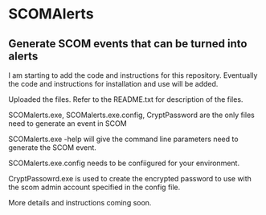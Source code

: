 # SCOMAlerts
<h2>Generate SCOM events that can be turned into alerts</h2>
<p>I am starting to add the code and instructions for this repository.  Eventually the code and instructions for installation and use will be added.</p>

Uploaded the files.  Refer to the README.txt for description of the files.

SCOMalerts.exe, SCOMalerts.exe.config, CryptPassword are the only files need to generate an event in SCOM

SCOMalerts.exe -help will give the command line parameters need to generate the SCOM event.

SCOMalerts.exe.config needs to be confiigured for your environment.

CryptPassowrd.exe is used to create the encrypted password to use with the scom admin account specified in the config file.

More details and instructions coming soon.
